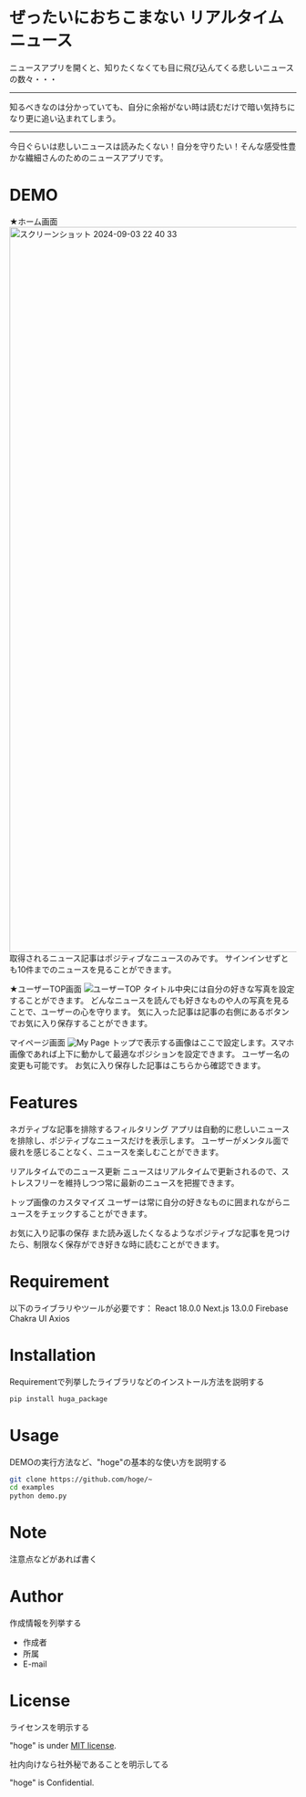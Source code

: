 # ぜったいにおちこまない リアルタイムニュース

ニュースアプリを開くと、知りたくなくても目に飛び込んてくる悲しいニュースの数々・・・
***
知るべきなのは分かっていても、自分に余裕がない時は読むだけで暗い気持ちになり更に追い込まれてしまう。
***
今日ぐらいは悲しいニュースは読みたくない！自分を守りたい！そんな感受性豊かな繊細さんのためのニュースアプリです。

# DEMO
★ホーム画面
<img width="1272" alt="スクリーンショット 2024-09-03 22 40 33" src="https://github.com/user-attachments/assets/52796e90-ff2f-4480-8957-b412747f39fb">
取得されるニュース記事はポジティブなニュースのみです。
サインインせずとも10件までのニュースを見ることができます。

★ユーザーTOP画面
![ユーザーTOP](https://imgur.com/LQq9FKz)
タイトル中央には自分の好きな写真を設定することができます。
どんなニュースを読んでも好きなものや人の写真を見ることで、ユーザーの心を守ります。
気に入った記事は記事の右側にあるボタンでお気に入り保存することができます。

マイページ画面
![My Page](https://imgur.com/U0INQW0)
トップで表示する画像はここで設定します。スマホ画像であれば上下に動かして最適なポジションを設定できます。
ユーザー名の変更も可能です。
お気に入り保存した記事はこちらから確認できます。

# Features

ネガティブな記事を排除するフィルタリング
アプリは自動的に悲しいニュースを排除し、ポジティブなニュースだけを表示します。
ユーザーがメンタル面で疲れを感じることなく、ニュースを楽しむことができます。

リアルタイムでのニュース更新
ニュースはリアルタイムで更新されるので、ストレスフリーを維持しつつ常に最新のニュースを把握できます。

トップ画像のカスタマイズ
ユーザーは常に自分の好きなものに囲まれながらニュースをチェックすることができます。

お気に入り記事の保存
また読み返したくなるようなポジティブな記事を見つけたら、制限なく保存ができ好きな時に読むことができます。


# Requirement

以下のライブラリやツールが必要です：
React 18.0.0
Next.js 13.0.0
Firebase
Chakra UI
Axios

# Installation

Requirementで列挙したライブラリなどのインストール方法を説明する

```bash
pip install huga_package
```

# Usage

DEMOの実行方法など、"hoge"の基本的な使い方を説明する

```bash
git clone https://github.com/hoge/~
cd examples
python demo.py
```

# Note

注意点などがあれば書く

# Author

作成情報を列挙する

* 作成者
* 所属
* E-mail

# License
ライセンスを明示する

"hoge" is under [MIT license](https://en.wikipedia.org/wiki/MIT_License).

社内向けなら社外秘であることを明示してる

"hoge" is Confidential.
